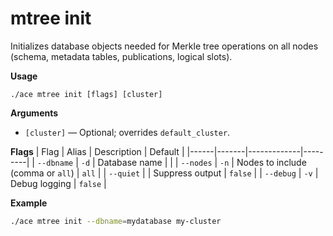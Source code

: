 # mtree init

Initializes database objects needed for Merkle tree operations on all nodes (schema, metadata tables, publications, logical slots).

**Usage**
```
./ace mtree init [flags] [cluster]
```

**Arguments**
- `[cluster]` — Optional; overrides `default_cluster`.

**Flags**
| Flag | Alias | Description | Default |
|------|-------|-------------|---------|
| `--dbname` | `-d` | Database name |  |
| `--nodes` | `-n` | Nodes to include (comma or `all`) | `all` |
| `--quiet` |  | Suppress output | `false` |
| `--debug` | `-v` | Debug logging | `false` |

**Example**
```sh
./ace mtree init --dbname=mydatabase my-cluster
```
